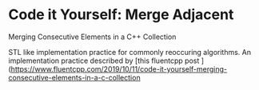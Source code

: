 # Code it Yourself: Merge Adjacent
Merging Consecutive Elements in a C++ Collection

STL like implementation practice for commonly reoccuring algorithms. An implementation practice described by [this fluentcpp post ](https://www.fluentcpp.com/2019/10/11/code-it-yourself-merging-consecutive-elements-in-a-c-collection


